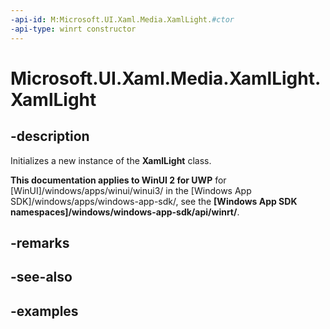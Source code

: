 ```yaml
---
-api-id: M:Microsoft.UI.Xaml.Media.XamlLight.#ctor
-api-type: winrt constructor
---
```


<!-- Method syntax.
public XamlLight.XamlLight()
-->

# Microsoft.UI.Xaml.Media.XamlLight.XamlLight


## -description

Initializes a new instance of the **XamlLight** class.

**This documentation applies to WinUI 2 for UWP** for [WinUI]/windows/apps/winui/winui3/ in the [Windows App SDK]/windows/apps/windows-app-sdk/, see the **[Windows App SDK namespaces]/windows/windows-app-sdk/api/winrt/**.

## -remarks

## -see-also

## -examples


